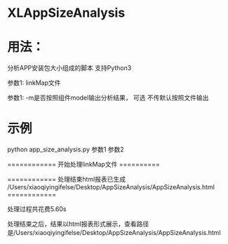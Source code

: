 # XLAppSizeAnalysis

# 用法：
分析APP安装包大小组成的脚本 支持Python3

参数1: linkMap文件

参数1: -m是否按照组件model输出分析结果， 可选 不传默认按照文件输出


# 示例
python app_size_analysis.py 参数1 参数2

============ 开始处理linkMap文件 ==========

============ 处理结束html报表已生成 /Users/xiaoqiyingifelse/Desktop/AppSizeAnalysis/AppSizeAnalysis.html ============

处理过程共花费5.60s

处理结束之后，结果以html报表形式展示，查看路径是/Users/xiaoqiyingifelse/Desktop/AppSizeAnalysis/AppSizeAnalysis.html
